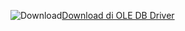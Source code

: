 ![Download](../ssms/media/download-icon.png)[Download di OLE DB Driver](../connect/oledb/download-oledb-driver-for-sql-server.md)
